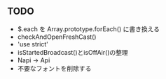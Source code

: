 ## TODO

- $.each を Array.prototype.forEach() に書き換える
- checkAndOpenFreshCast()
- 'use strict'
- isStartedBroadcast()とisOffAir()の整理
- Napi -> Api
- 不要なフォントを削除する
